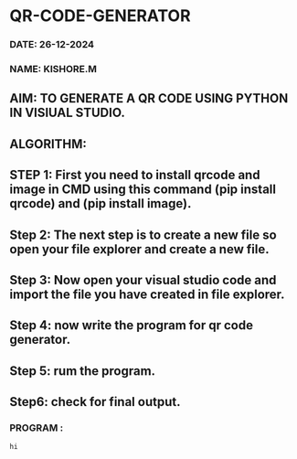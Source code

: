# QR-CODE-GENERATOR

### DATE: 26-12-2024

### NAME: KISHORE.M

## AIM: TO GENERATE A QR CODE USING PYTHON IN VISIUAL STUDIO.

## ALGORITHM: 
## STEP 1: First you need to install qrcode and image in CMD using this command (pip install qrcode) and (pip install image).
## Step 2: The next step is to create a new file so open your file explorer and create a new file.
## Step 3: Now  open your visual studio code and import the file you have created in file explorer.
## Step 4: now write the program for qr code generator.
## Step 5: rum the program.
## Step6: check for final output.

### PROGRAM :
```
hi

```


